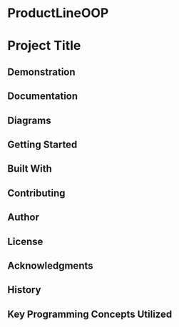 # ProductLineOOP
# Project Title


## Demonstration


## Documentation


## Diagrams


## Getting Started


## Built With


## Contributing


## Author


## License


## Acknowledgments


## History


## Key Programming Concepts Utilized
